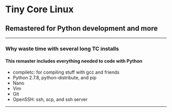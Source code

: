 # Tiny Core Linux
## Remastered for Python development and more

***

### Why waste time with several long TC installs
#### This remaster includes everything needed to code with Python
* compiletc: for compiling stuff with gcc and friends
* Python 2.7.8, python-distribute, and pip
* Nano
* Vim
* Git
* OpenSSH: ssh, scp, and ssh server

***
